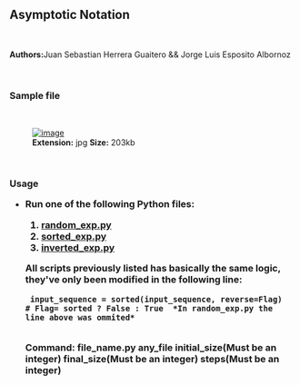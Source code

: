 <h2><strong>Asymptotic Notation</strong></h2>
<br>
<p><strong>Authors:</strong>Juan Sebastian Herrera Guaitero && Jorge Luis Esposito Albornoz</p>
<br>
<h3><strong>Sample file</strong></h4>
<br>
<figure>
<a href="https://ibb.co/h2y5CZm"><img src="https://i.ibb.co/h2y5CZm/image.jpg" alt="image" border="0"></a>
<figcaption><strong>Extension:</strong> jpg <strong> Size:</strong> 203kb</figcaption>
</figure>
<br>
<h3><strong>Usage</strong></p>

<ul>
<li>Run one of the following Python files: </li>
<ol>
<li><a href="https://github.com/jsebastianherrera/Algorithm_analysis/blob/workshop/Workshop1/random_exp.py">random_exp.py</a></li>
<li><a href="https://github.com/jsebastianherrera/Algorithm_analysis/blob/workshop/Workshop1/sorted_exp.py">sorted_exp.py</a></li>
<li><a href="https://github.com/jsebastianherrera/Algorithm_analysis/blob/workshop/Workshop1/inverted_exp.py">inverted_exp.py</a></li>
</ol>
<p>All scripts previously listed has basically the same logic, they've only been modified in the following line:
<pre>
<code> input_sequence = sorted(input_sequence, reverse=Flag)
# Flag= sorted ? False : True  *In random_exp.py the line above was ommited* 
</code>
</pre>
</p>
<p><strong>Command:</strong> file_name.py  any_file initial_size(Must be an integer) final_size(Must be an integer) steps(Must be an integer) </p>
</ul>
